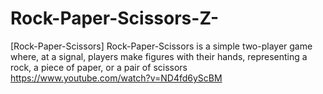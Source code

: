# Rock-Paper-Scissors-Z-
[Rock-Paper-Scissors] Rock-Paper-Scissors is a simple two-player game where, at a signal, players make figures with their hands, representing a rock, a piece of paper, or a pair of scissors
https://www.youtube.com/watch?v=ND4fd6yScBM
